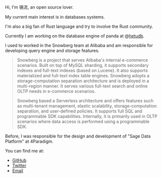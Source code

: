 Hi, I'm 锡流, an open source lover.

My current main interest is in databases systems.

I'm also a big fan of Rust language and try to involve the Rust community.

Currently I am working on the database engine of panda at @[hetudb](https://github.com/hetudb).

I used to worked in the Snowberg team at Alibaba and am responsible for developing query engine and storage features.

> Snowberg is a project that serves Alibaba's internal e-commerce scenarios. Built on top of MySQL sharding, it supports secondary indexes and full-text indexes (based on Lucene). It also supports materialized and full-text index table engines. Snowberg adopts a storage-computation separation architecture and is deployed in a multi-region manner. It serves various full-text search and online OLTP needs in e-commerce scenarios.
> 
> Snowberg based a Serverless architecture and offers features such as multi-tenant management, elastic scalability, storage-computation separation, and user-defined policies. It supports full SQL and programmable SDK capabilities. Internally, it is primarily used in OLTP scenarios where data access is performed using a programmable SDK.

Before, I was responsible for the design and development of "Sage Data Platform" at 4Paradigm.

You can find me at:

* [GitHub](https://github.com/realxujiang)
* [Twitter](https://twitter.com/realXuJiang)
* [Email](realxiliu@gmail.com)

